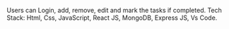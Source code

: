 Users can Login, add, remove, edit and mark the tasks if completed.
Tech Stack: Html, Css, JavaScript, React JS, MongoDB, Express JS, Vs Code.
